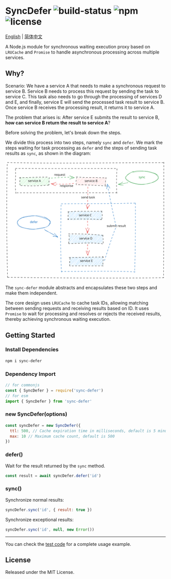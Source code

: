 # SyncDefer ![build-status](https://github.com/chakhsu/sync-defer/actions/workflows/ci.yml/badge.svg) ![npm](https://img.shields.io/npm/v/sync-defer) ![license](https://img.shields.io/npm/l/sync-defer)

[English](./README.md) | [简体中文](./README_CN.md)

A Node.js module for synchronous waiting execution proxy based on `LRUCache` and `Promise` to handle asynchronous processing across multiple services.

## Why?

Scenario: We have a service A that needs to make a synchronous request to service B. Service B needs to process this request by sending the task to service C. This task also needs to go through the processing of services D and E, and finally, service E will send the processed task result to service B. Once service B receives the processing result, it returns it to service A.

The problem that arises is: After service E submits the result to service B, **how can service B return the result to service A**?

Before solving the problem, let's break down the steps.

We divide this process into two steps, namely `sync` and `defer`. We mark the steps waiting for task processing as `defer` and the steps of sending task results as `sync`, as shown in the diagram:

![sync-defer](./docs/sync-defer.svg)

The `sync-defer` module abstracts and encapsulates these two steps and make them independent.

The core design uses `LRUCache` to cache task IDs, allowing matching between sending requests and receiving results based on ID. It uses `Promise` to wait for processing and resolves or rejects the received results, thereby achieving synchronous waiting execution.

## Getting Started

### Install Dependencies

```sh
npm i sync-defer
```

### Dependency Import

```js
// for commonjs
const { SyncDefer } = require('sync-defer')
// for esm
import { SyncDefer } from 'sync-defer'
```

### new SyncDefer(options)

```js
const syncDefer = new SyncDefer({
  ttl: 500, // Cache expiration time in milliseconds, default is 5 minutes
  max: 10 // Maximum cache count, default is 500
})
```

### defer()

Wait for the result returned by the `sync` method.

```js
const result = await syncDefer.defer('id')
```

### sync()

Synchronize normal results:

```js
syncDefer.sync('id', { result: true })
```

Synchronize exceptional results:

```js
syncDefer.sync('id', null, new Error())
```

---

You can check the [test code](./test/index.test.ts) for a complete usage example.

## License

Released under the MIT License.
